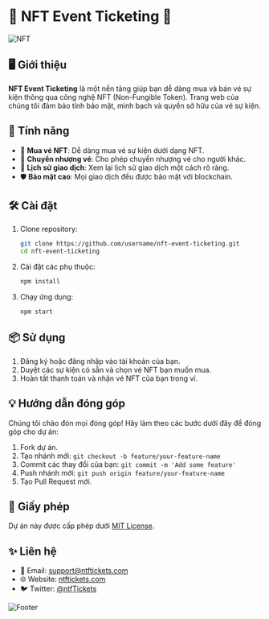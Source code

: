 # 🌟 **NFT Event Ticketing** 🌟

![NFT](https://img.icons8.com/fluency/48/000000/nft.png)

## 🖥️ **Giới thiệu**
**NFT Event Ticketing** là một nền tảng giúp bạn dễ dàng mua và bán vé sự kiện thông qua công nghệ NFT (Non-Fungible Token). Trang web của chúng tôi đảm bảo tính bảo mật, minh bạch và quyền sở hữu của vé sự kiện.

## 🚀 **Tính năng**
- 🎫 **Mua vé NFT**: Dễ dàng mua vé sự kiện dưới dạng NFT.
- 🔄 **Chuyển nhượng vé**: Cho phép chuyển nhượng vé cho người khác.
- 📜 **Lịch sử giao dịch**: Xem lại lịch sử giao dịch một cách rõ ràng.
- 🛡️ **Bảo mật cao**: Mọi giao dịch đều được bảo mật với blockchain.

## 🛠️ **Cài đặt**
1. Clone repository:
    ```bash
    git clone https://github.com/username/nft-event-ticketing.git
    cd nft-event-ticketing
    ```

2. Cài đặt các phụ thuộc:
    ```bash
    npm install
    ```

3. Chạy ứng dụng:
    ```bash
    npm start
    ```

## 📦 **Sử dụng**
1. Đăng ký hoặc đăng nhập vào tài khoản của bạn.
2. Duyệt các sự kiện có sẵn và chọn vé NFT bạn muốn mua.
3. Hoàn tất thanh toán và nhận vé NFT của bạn trong ví.

## 💡 **Hướng dẫn đóng góp**
Chúng tôi chào đón mọi đóng góp! Hãy làm theo các bước dưới đây để đóng góp cho dự án:
1. Fork dự án.
2. Tạo nhánh mới: `git checkout -b feature/your-feature-name`
3. Commit các thay đổi của bạn: `git commit -m 'Add some feature'`
4. Push nhánh mới: `git push origin feature/your-feature-name`
5. Tạo Pull Request mới.

## 📄 **Giấy phép**
Dự án này được cấp phép dưới [MIT License](LICENSE).

## ✨ **Liên hệ**
- 📧 Email: support@ntftickets.com
- 🌐 Website: [ntftickets.com](https://www.ntftickets.com)
- 🐦 Twitter: [@ntfTickets](https://twitter.com/ntfTickets)

![Footer](https://img.icons8.com/fluency/48/000000/ticket.png)
